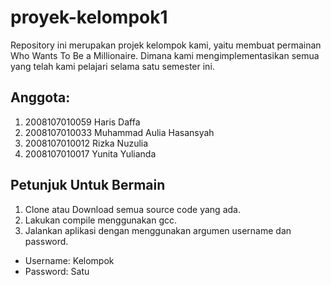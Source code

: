 # proyek-kelompok1
Repository ini merupakan projek kelompok kami, yaitu membuat permainan Who Wants To Be a Millionaire. Dimana kami mengimplementasikan semua yang telah kami pelajari selama satu semester ini.
## Anggota:
1. 2008107010059 Haris Daffa
2. 2008107010033 Muhammad Aulia Hasansyah
3. 2008107010012 Rizka Nuzulia
4. 2008107010017 Yunita Yulianda
## Petunjuk Untuk Bermain
1. Clone atau Download semua source code yang ada.
2. Lakukan compile menggunakan gcc.
3. Jalankan aplikasi dengan menggunakan argumen username dan password.
- Username: Kelompok
- Password: Satu
